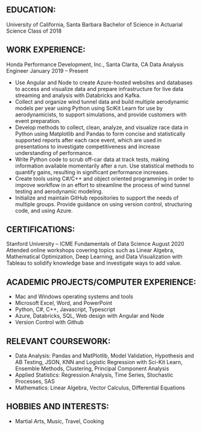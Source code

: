 ## EDUCATION:
University of California, Santa Barbara Bachelor of Science in Actuarial Science
Class of 2018

## WORK EXPERIENCE:
Honda Performance Development, Inc., Santa Clarita, CA
Data Analysis Engineer
January 2019 – Present

- Use Angular and Node to create Azure-hosted websites and databases to access and visualize data and prepare infrastructure for live data streaming and analysis with Databricks and Kafka.
- Collect and organize wind tunnel data and build multiple aerodynamic models per year using Python using SciKit Learn for use by aerodynamicists, to support simulations, and provide customers with event preparation.
- Develop methods to collect, clean, analyze, and visualize race data in Python using Matplotlib and Pandas to form concise and statistically supported reports after each race event, which are used in presentations to investigate competitiveness and increase understanding of performance.
- Write Python code to scrub off-car data at track tests, making information available momentarily after a run. Use statistical methods to quantify gains, resulting in significant performance increases.
- Create tools using C#/C++ and object oriented programming in order to improve workflow in an effort to streamline the process of wind tunnel testing and aerodynamic modeling.
- Initialize and maintain GitHub repositories to support the needs of multiple groups. Provide guidance on using version control, structuring code, and using Azure.

## CERTIFICATIONS:
Stanford University – ICME Fundamentals of Data Science August 2020 Attended online workshops covering topics such as Linear Algebra, Mathematical Optimization, Deep Learning, and Data Visualization with Tableau to solidify knowledge base and investigate ways to add value.

## ACADEMIC PROJECTS/COMPUTER EXPERIENCE:
- Mac and Windows operating systems and tools
- Microsoft Excel, Word, and PowerPoint
- Python, C#, C++, Javascript, Typescript
- Azure, Databricks, SQL, Web design with Angular and Node
- Version Control with Github

## RELEVANT COURSEWORK:
- Data Analysis: Pandas and MatPlotlib, Model Validation, Hypothesis and AB Testing, JSON, KNN and Logistic Regression with Sci-Kit Learn, Ensemble Methods, Clustering, Principal Component Analysis
- Applied Statistics: Regression Analysis, Time Series, Stochastic Processes, SAS
- Mathematics: Linear Algebra, Vector Calculus, Differential Equations

## HOBBIES AND INTERESTS:
- Martial Arts, Music, Travel, Cooking
